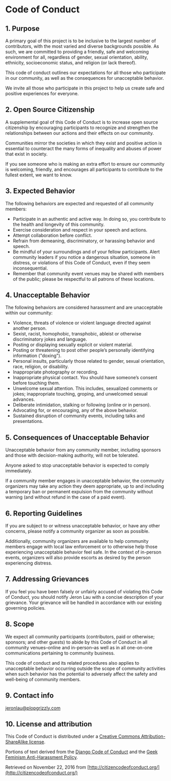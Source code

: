 # Code of Conduct

## 1. Purpose
A primary goal of this project is to be inclusive to the largest number of
contributors, with the most varied and diverse backgrounds possible. As such, we
are committed to providing a friendly, safe and welcoming environment for all, 
regardless of gender, sexual orientation, ability, ethnicity, socioeconomic
status, and religion (or lack thereof).

This code of conduct outlines our expectations for all those who participate in
our community, as well as the consequences for unacceptable behavior.

We invite all those who participate in this project to help us create safe and
positive experiences for everyone.

## 2. Open Source Citizenship
A supplemental goal of this Code of Conduct is to increase open source
citizenship by encouraging participants to recognize and strengthen the 
relationships between our actions and their effects on our community.

Communities mirror the societies in which they exist and positive action is
essential to counteract the many forms of inequality and abuses of power that
exist in society.

If you see someone who is making an extra effort to ensure our community is
welcoming, friendly, and encourages all participants to contribute to the
fullest extent, we want to know.

## 3. Expected Behavior
The following behaviors are expected and requested of all community members:

 - Participate in an authentic and active way. In doing so, you contribute to
   the health and longevity of this community.
 - Exercise consideration and respect in your speech and actions.
 - Attempt collaboration before conflict.
 - Refrain from demeaning, discriminatory, or harassing behavior and speech.
 - Be mindful of your surroundings and of your fellow participants. Alert
   community leaders if you notice a dangerous situation, someone in distress,
   or violations of this Code of Conduct, even if they seem inconsequential.
 - Remember that community event venues may be shared with members of the
   public; please be respectful to all patrons of these locations.

## 4. Unacceptable Behavior
The following behaviors are considered harassment and are unacceptable within
our community:

 - Violence, threats of violence or violent language directed against another
   person.
 - Sexist, racist, homophobic, transphobic, ableist or otherwise discriminatory
   jokes and language.
 - Posting or displaying sexually explicit or violent material.
 - Posting or threatening to post other people’s personally identifying
   information ("doxing").
 - Personal insults, particularly those related to gender, sexual orientation,
   race, religion, or disability.
 - Inappropriate photography or recording.
 - Inappropriate physical contact. You should have someone’s consent before
   touching them.
 - Unwelcome sexual attention. This includes, sexualized comments or jokes;
   inappropriate touching, groping, and unwelcomed sexual advances.
 - Deliberate intimidation, stalking or following (online or in person).
 - Advocating for, or encouraging, any of the above behavior.
 - Sustained disruption of community events, including talks and presentations.

## 5. Consequences of Unacceptable Behavior
Unacceptable behavior from any community member, including sponsors and those
with decision-making authority, will not be tolerated.

Anyone asked to stop unacceptable behavior is expected to comply immediately.

If a community member engages in unacceptable behavior, the community organizers
may take any action they deem appropriate, up to and including a temporary ban
or permanent expulsion from the community without warning (and without refund in
the case of a paid event).

## 6. Reporting Guidelines
If you are subject to or witness unacceptable behavior, or have any other
concerns, please notify a community organizer as soon as possible.

Additionally, community organizers are available to help community members
engage with local law enforcement or to otherwise help those experiencing
unacceptable behavior feel safe. In the context of in-person events, organizers
will also provide escorts as desired by the person experiencing distress.

## 7. Addressing Grievances
If you feel you have been falsely or unfairly accused of violating this Code of
Conduct, you should notify Jeron Lau with a concise description of your
grievance. Your grievance will be handled in accordance with our existing
governing policies.

## 8. Scope
We expect all community participants (contributors, paid or otherwise; sponsors;
and other guests) to abide by this Code of Conduct in all community
venues–online and in-person–as well as in all one-on-one communications
pertaining to community business.

This code of conduct and its related procedures also applies to unacceptable
behavior occurring outside the scope of community activities when such behavior
has the potential to adversely affect the safety and well-being of community
members.

## 9. Contact info
jeronlau@plopgrizzly.com

## 10. License and attribution
This Code of Conduct is distributed under a
[Creative Commons Attribution-ShareAlike license](http://creativecommons.org/licenses/by-sa/3.0/).

Portions of text derived from the
[Django Code of Conduct](https://www.djangoproject.com/conduct/) and the
[Geek Feminism Anti-Harassment Policy](http://geekfeminism.wikia.com/wiki/Conference_anti-harassment/Policy).

Retrieved on November 22, 2016 from
[http://citizencodeofconduct.org/](http://citizencodeofconduct.org/)
